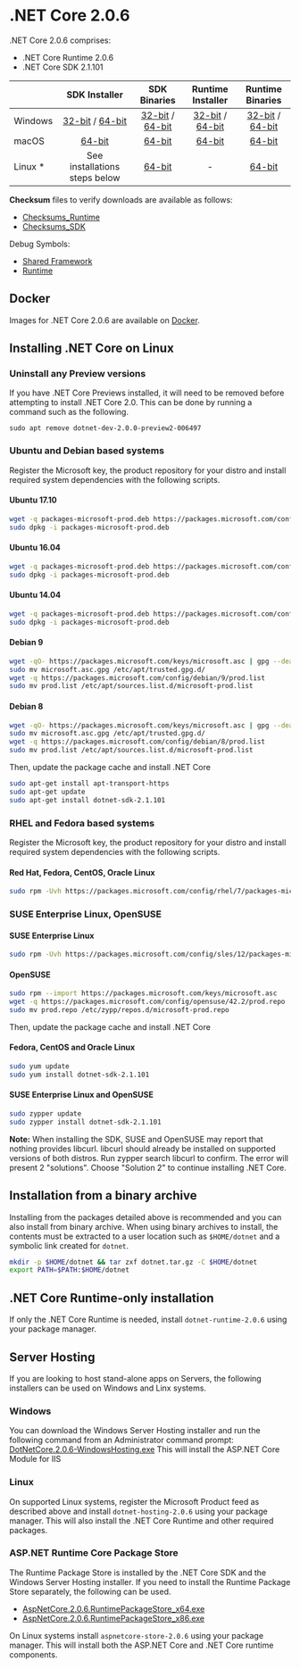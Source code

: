 # .NET Core 2.0.6

.NET Core 2.0.6 comprises:

* .NET Core Runtime 2.0.6
* .NET Core SDK 2.1.101

|         | SDK Installer                                         | SDK Binaries                                                         | Runtime Installer                                                  | Runtime Binaries                                                   |
| ------- | :---------------------------------------------------: | :-------------------------------------------------------------------:| :----------------------------------------------------------------: | :----------------------------------------------------------------: |
| Windows | [32-bit](https://download.microsoft.com/download/D/C/F/DCFA73BE-93CE-4DA0-AB76-98972FD6E475/dotnet-sdk-2.1.101-win-x86.exe) / [64-bit](https://download.microsoft.com/download/D/C/F/DCFA73BE-93CE-4DA0-AB76-98972FD6E475/dotnet-sdk-2.1.101-win-x64.exe)  | [32-bit](https://download.microsoft.com/download/D/C/F/DCFA73BE-93CE-4DA0-AB76-98972FD6E475/dotnet-sdk-2.1.101-win-x86.zip) / [64-bit](https://download.microsoft.com/download/D/C/F/DCFA73BE-93CE-4DA0-AB76-98972FD6E475/dotnet-sdk-2.1.101-win-x64.zip) | [32-bit](https://download.microsoft.com/download/8/D/A/8DA04DA7-565B-4372-BBCE-D44C7809A467/dotnet-runtime-2.0.6-win-x86.exe) / [64-bit](https://download.microsoft.com/download/8/D/A/8DA04DA7-565B-4372-BBCE-D44C7809A467/dotnet-runtime-2.0.6-win-x64.exe) | [32-bit](https://download.microsoft.com/download/8/D/A/8DA04DA7-565B-4372-BBCE-D44C7809A467/dotnet-runtime-2.0.6-win-x86.zip) / [64-bit](https://download.microsoft.com/download/8/D/A/8DA04DA7-565B-4372-BBCE-D44C7809A467/dotnet-runtime-2.0.6-win-x64.zip) |
| macOS   | [64-bit](https://download.microsoft.com/download/D/C/F/DCFA73BE-93CE-4DA0-AB76-98972FD6E475/dotnet-sdk-2.1.101-osx-x64.pkg)  | [64-bit](https://download.microsoft.com/download/D/C/F/DCFA73BE-93CE-4DA0-AB76-98972FD6E475/dotnet-sdk-2.1.101-osx-x64.tar.gz)| [64-bit](https://download.microsoft.com/download/8/D/A/8DA04DA7-565B-4372-BBCE-D44C7809A467/dotnet-runtime-2.0.6-osx-x64.pkg)      | [64-bit](https://download.microsoft.com/download/8/D/A/8DA04DA7-565B-4372-BBCE-D44C7809A467/dotnet-runtime-2.0.6-osx-x64.tar.gz)   |
| Linux * | See installations steps below                         | [64-bit](https://download.microsoft.com/download/D/C/F/DCFA73BE-93CE-4DA0-AB76-98972FD6E475/dotnet-sdk-2.1.101-linux-x64.tar.gz)     | -                                                                  | [64-bit](https://download.microsoft.com/download/8/D/A/8DA04DA7-565B-4372-BBCE-D44C7809A467/dotnet-runtime-2.0.6-linux-x64.tar.gz) |

**Checksum** files to verify downloads are available as follows:

* [Checksums_Runtime](https://builds.dotnet.microsoft.com/dotnet/checksums/2.0.6-runtime-sha.txt)
* [Checksums_SDK](https://builds.dotnet.microsoft.com/dotnet/checksums/2.1.101-sdk-sha.txt)

Debug Symbols:

* [Shared Framework](https://download.microsoft.com/download/8/D/A/8DA04DA7-565B-4372-BBCE-D44C7809A467/corefx-2.0.6-symbols.zip)
* [Runtime](https://download.microsoft.com/download/8/D/A/8DA04DA7-565B-4372-BBCE-D44C7809A467/coreclr-2.0.6-symbols.zip)

## Docker

Images for .NET Core 2.0.6 are available on [Docker](https://hub.docker.com/r/microsoft/dotnet/).

## Installing .NET Core on Linux

### Uninstall any Preview versions

If you have .NET Core Previews installed, it will need to be removed before attempting to install .NET Core 2.0. This can be done by running a command such as the following.

`sudo apt remove dotnet-dev-2.0.0-preview2-006497`

### Ubuntu and Debian based systems

Register the Microsoft key, the product repository for your distro and install required system dependencies with the following scripts.

#### Ubuntu 17.10

```bash
wget -q packages-microsoft-prod.deb https://packages.microsoft.com/config/ubuntu/17.10/packages-microsoft-prod.deb
sudo dpkg -i packages-microsoft-prod.deb
```

#### Ubuntu 16.04

```bash
wget -q packages-microsoft-prod.deb https://packages.microsoft.com/config/ubuntu/16.04/packages-microsoft-prod.deb
sudo dpkg -i packages-microsoft-prod.deb
```

#### Ubuntu 14.04

```bash
wget -q packages-microsoft-prod.deb https://packages.microsoft.com/config/ubuntu/14.04/packages-microsoft-prod.deb
sudo dpkg -i packages-microsoft-prod.deb
```

#### Debian 9

```bash
wget -qO- https://packages.microsoft.com/keys/microsoft.asc | gpg --dearmor > microsoft.asc.gpg
sudo mv microsoft.asc.gpg /etc/apt/trusted.gpg.d/
wget -q https://packages.microsoft.com/config/debian/9/prod.list
sudo mv prod.list /etc/apt/sources.list.d/microsoft-prod.list
```

#### Debian 8

```bash
wget -qO- https://packages.microsoft.com/keys/microsoft.asc | gpg --dearmor > microsoft.asc.gpg
sudo mv microsoft.asc.gpg /etc/apt/trusted.gpg.d/
wget -q https://packages.microsoft.com/config/debian/8/prod.list
sudo mv prod.list /etc/apt/sources.list.d/microsoft-prod.list
 ```

Then, update the package cache and install .NET Core

```bash
sudo apt-get install apt-transport-https
sudo apt-get update
sudo apt-get install dotnet-sdk-2.1.101
```

### RHEL and Fedora based systems

Register the Microsoft key, the product repository for your distro and install required system dependencies with the following scripts.

#### Red Hat, Fedora, CentOS, Oracle Linux

```bash
sudo rpm -Uvh https://packages.microsoft.com/config/rhel/7/packages-microsoft-prod.rpm
```

### SUSE Enterprise Linux, OpenSUSE

#### SUSE Enterprise Linux

```bash
sudo rpm -Uvh https://packages.microsoft.com/config/sles/12/packages-microsoft-prod.rpm
```

#### OpenSUSE

```bash
sudo rpm --import https://packages.microsoft.com/keys/microsoft.asc
wget -q https://packages.microsoft.com/config/opensuse/42.2/prod.repo
sudo mv prod.repo /etc/zypp/repos.d/microsoft-prod.repo
```

Then, update the package cache and install .NET Core

#### Fedora, CentOS and Oracle Linux

```bash
sudo yum update
sudo yum install dotnet-sdk-2.1.101
```

#### SUSE Enterprise Linux and OpenSUSE

```bash
sudo zypper update
sudo zypper install dotnet-sdk-2.1.101
```

**Note:** When installing the SDK, SUSE and OpenSUSE may report that nothing provides libcurl. libcurl should already be installed on supported versions of both distros. Run zypper search libcurl to confirm. The error will present 2 "solutions". Choose "Solution 2" to continue installing .NET Core.

## Installation from a binary archive

Installing from the packages detailed above is recommended and you can also install from binary archive. When using binary archives to install, the contents must be extracted to a user location such as `$HOME/dotnet` and a symbolic link created for `dotnet`.

```bash
mkdir -p $HOME/dotnet && tar zxf dotnet.tar.gz -C $HOME/dotnet
export PATH=$PATH:$HOME/dotnet
```

## .NET Core Runtime-only installation

If only the .NET Core Runtime is needed, install `dotnet-runtime-2.0.6` using your package manager.

## Server Hosting

If you are looking to host stand-alone apps on Servers, the following installers can be used on Windows and Linx systems.

### Windows

You can download the Windows Server Hosting installer and run the following command from an Administrator command prompt:
[DotNetCore.2.0.6-WindowsHosting.exe](https://download.microsoft.com/download/8/D/A/8DA04DA7-565B-4372-BBCE-D44C7809A467/DotNetCore.2.0.6-1-WindowsHosting.exe)
This will install the ASP.NET Core Module for IIS

### Linux

On supported Linux systems, register the Microsoft Product feed as described above and install `dotnet-hosting-2.0.6` using your package manager.
This will also install the .NET Core Runtime and other required packages.

### ASP.NET Runtime Core Package Store

The Runtime Package Store is installed by the .NET Core SDK and the Windows Server Hosting installer. If you need to install the Runtime Package Store separately, the following can be used.

* [AspNetCore.2.0.6.RuntimePackageStore_x64.exe](https://download.microsoft.com/download/8/D/A/8DA04DA7-565B-4372-BBCE-D44C7809A467/AspNetCore.2.0.6.RuntimePackageStore_x64.exe)
* [AspNetCore.2.0.6.RuntimePackageStore_x86.exe](https://download.microsoft.com/download/8/D/A/8DA04DA7-565B-4372-BBCE-D44C7809A467/AspNetCore.2.0.6.RuntimePackageStore_x86.exe)

On Linux systems install `aspnetcore-store-2.0.6` using your package manager. This will install both the ASP.NET Core and .NET Core runtime components.
